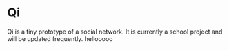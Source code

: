 Qi
==

Qi is a tiny prototype of a social network. It is currently a school project and will be updated frequently.
hellooooo
